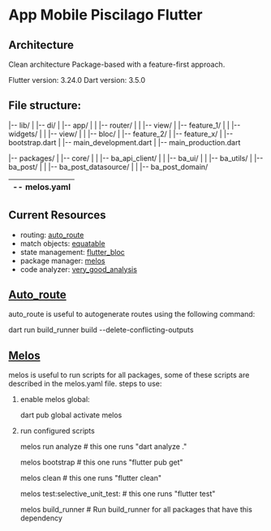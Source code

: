 # App Mobile Piscilago Flutter

## Architecture

Clean architecture Package-based with a feature-first approach.

Flutter version: 3.24.0
Dart version: 3.5.0

## File structure:

|-- lib/
| |-- di/
| |-- app/
| | |-- router/
| | |-- view/
| |-- feature_1/
| | |-- widgets/
| | |-- view/
| | |-- bloc/
| |-- feature_2/
| |-- feature_x/
| |-- bootstrap.dart
| |-- main_development.dart
| |-- main_production.dart

|-- packages/
| |-- core/
| | |-- ba_api_client/
| | |-- ba_ui/
| | |-- ba_utils/
| |-- ba_post/
| | |-- ba_post_datasource/
| | |-- ba_post_domain/

|-- melos.yaml
|--

## Current Resources

- routing: [auto_route](https://pub.dev/packages/auto_route)
- match objects: [equatable](https://pub.dev/packages/equatable)
- state management: [flutter_bloc](https://pub.dev/packages/flutter_bloc)
- package manager: [melos](https://pub.dev/packages/melos)
- code analyzer: [very_good_analysis](https://pub.dev/packages/very_good_analysis)

## [Auto_route](https://pub.dev/packages/auto_route)

auto_route is useful to autogenerate routes using the following command:

dart run build_runner build --delete-conflicting-outputs

## [Melos](https://pub.dev/packages/melos)

melos is useful to run scripts for all packages, some of these scripts are described in the melos.yaml file.
steps to use:

1. enable melos global:

   dart pub global activate melos

2. run configured scripts

   melos run analyze # this one runs "dart analyze ."

   melos bootstrap # this one runs "flutter pub get"

   melos clean # this one runs "flutter clean"

   melos test:selective_unit_test: # this one runs "flutter test"

   melos build_runner # Run build_runner for all packages that have this dependency

